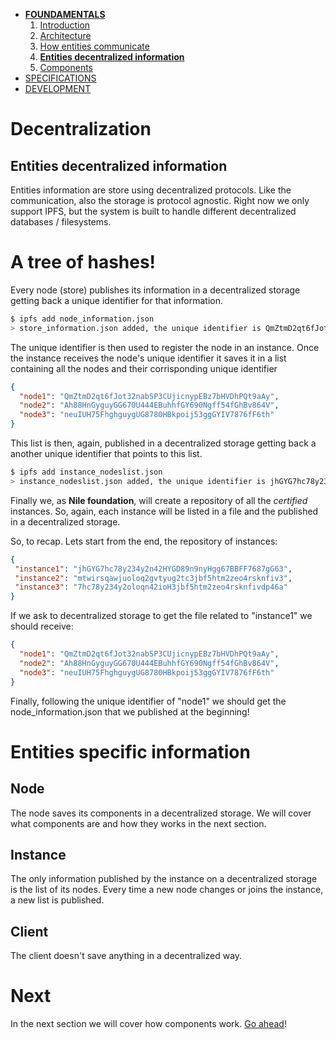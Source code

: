 * [**FOUNDAMENTALS**](../iindex.md)
  1. [Introduction](../iindex.md)
  2. [Architecture](architecture.md)
  3. [How entities communicate](communication.md)
  4. [**Entities decentralized information**](decentralization.md)
  5. [Components](components.md)
* [SPECIFICATIONS](../specifications/client-management.md)
* [DEVELOPMENT](../development/get-started.md)


# Decentralization

## Entities decentralized information

Entities information are store using decentralized protocols. Like the communication, also the storage is protocol agnostic. Right now we only support IPFS, but the system is built to handle different decentralized databases / filesystems.

# A tree of hashes!
Every node (store) publishes its information in a decentralized storage getting back a unique identifier for that information.
```bash
$ ipfs add node_information.json
> store_information.json added, the unique identifier is QmZtmD2qt6fJot32nabSP3CUjicnypEBz7bHVDhPQt9aAy
```
The unique identifier is then used to register the node in an instance. Once the instance receives the node's unique identifier it saves it in a list containing all the nodes and their corrisponding unique identifier
```json
{
  "node1": "QmZtmD2qt6fJot32nabSP3CUjicnypEBz7bHVDhPQt9aAy",
  "node2": "Ah88HnGyguyGG670U444EBuhhfGY690Ngff54fGhBv864V",
  "node3": "neuIUH75FhghguygUG8780HBkpoij53ggGYIV7876fF6th"
}
```
This list is then, again, published in a decentralized storage getting back a another unique identifier that points to this list.
```bash
$ ipfs add instance_nodeslist.json
> instance_nodeslist.json added, the unique identifier is jhGYG7hc78y234y2n42HYGD89n9nyHgg67BBFF7687gG63
```
Finally we, as **Nile foundation**, will create a repository of all the _certified_ instances. So, again, each instance will be listed in a file and the published in a decentralized storage.

So, to recap. Lets start from the end, the repository of instances:
 ```json
{
  "instance1": "jhGYG7hc78y234y2n42HYGD89n9nyHgg67BBFF7687gG63",
  "instance2": "mtwirsqawjuoloq2gvtyug2tc3jbf5htm2zeo4rsknfiv3",
  "instance3": "7hc78y234y2oloqn42ioH3jbf5htm2zeo4rsknfivdp46a"
}
```
If we ask to decentralized storage to get the file related to "instance1" we should receive:
```json
{
  "node1": "QmZtmD2qt6fJot32nabSP3CUjicnypEBz7bHVDhPQt9aAy",
  "node2": "Ah88HnGyguyGG670U444EBuhhfGY690Ngff54fGhBv864V",
  "node3": "neuIUH75FhghguygUG8780HBkpoij53ggGYIV7876fF6th"
}
```
Finally, following the unique identifier of "node1" we should get the node_information.json that we published at the beginning!

# Entities specific information
## Node
The node saves its components in a decentralized storage. We will cover what components are and how they works in the next section.

## Instance
The only information published by the instance on a decentralized storage is the list of its nodes. Every time a new node changes or joins the instance, a new list is published.

## Client
The client doesn't save anything in a decentralized way.

# Next
In the next section we will cover how components work. [Go ahead](components.md)!
